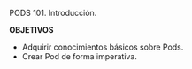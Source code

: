 PODS 101. Introducción.

**OBJETIVOS**

- Adquirir conocimientos básicos sobre Pods.
- Crear Pod de forma imperativa.
